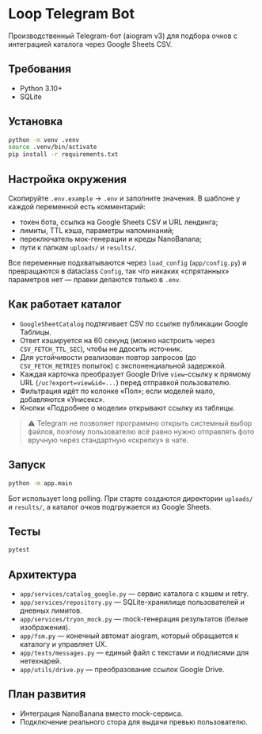 # Loop Telegram Bot

Производственный Telegram-бот (aiogram v3) для подбора очков с интеграцией каталога через Google Sheets CSV.

## Требования

- Python 3.10+
- SQLite

## Установка

```bash
python -m venv .venv
source .venv/bin/activate
pip install -r requirements.txt
```

## Настройка окружения

Скопируйте `.env.example` → `.env` и заполните значения. В шаблоне у каждой переменной есть комментарий:
- токен бота, ссылка на Google Sheets CSV и URL лендинга;
- лимиты, TTL кэша, параметры напоминаний;
- переключатель мок-генерации и креды NanoBanana;
- пути к папкам `uploads/` и `results/`.

Все переменные подхватываются через `load_config` (`app/config.py`) и превращаются в dataclass `Config`, так что
никаких «спрятанных» параметров нет — правки делаются только в `.env`.

## Как работает каталог

- `GoogleSheetCatalog` подтягивает CSV по ссылке публикации Google Таблицы.
- Ответ кэшируется на 60 секунд (можно настроить через `CSV_FETCH_TTL_SEC`), чтобы не ддосить источник.
- Для устойчивости реализован повтор запросов (до `CSV_FETCH_RETRIES` попыток) с экспоненциальной задержкой.
- Каждая карточка преобразует Google Drive `view`-ссылку к прямому URL (`/uc?export=view&id=...`) перед отправкой пользователю.
- Фильтрация идёт по колонке «Пол»; если моделей мало, добавляются «Унисекс».
- Кнопки «Подробнее о модели» открывают ссылку из таблицы.

> ⚠️ Telegram не позволяет программно открыть системный выбор файлов, поэтому пользователю всё равно нужно отправлять фото вручную через стандартную «скрепку» в чате.

## Запуск

```bash
python -m app.main
```

Бот использует long polling. При старте создаются директории `uploads/` и `results/`, а каталог очков подгружается из Google Sheets.

## Тесты

```bash
pytest
```

## Архитектура

- `app/services/catalog_google.py` — сервис каталога с кэшем и retry.
- `app/services/repository.py` — SQLite-хранилище пользователей и дневных лимитов.
- `app/services/tryon_mock.py` — mock-генерация результатов (белые изображения).
- `app/fsm.py` — конечный автомат aiogram, который обращается к каталогу и управляет UX.
- `app/texts/messages.py` — единый файл с текстами и подписями для нетехнарей.
- `app/utils/drive.py` — преобразование ссылок Google Drive.

## План развития

- Интеграция NanoBanana вместо mock-сервиса.
- Подключение реального стора для выдачи превью пользователю.

